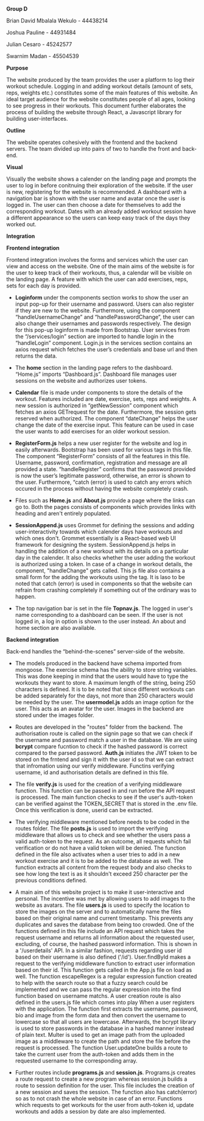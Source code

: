 **Group D**

Brian David Mbalala Wekulo - 44438214

Joshua Pauline - 44931484

Julian Cesaro - 45242577

Swarnim Madan - 45504539


**Purpose**

The website produced by the team provides the user a platform to log their workout schedule. Logging in and adding workout details (amount of sets, reps, weights etc.) constitutes some of the main features of this website. An ideal target audience for the website constitutes people of all ages, looking to see progress in their workouts. This document further elaborates the process of building the website through React, a Javascript library for building user-interfaces. 

**Outline**

The website operates cohesively with the frontend and the backend servers. The team divided up into pairs of two to handle the front and back-end. 

**Visual**

Visually the website shows a calender on the landing page and prompts the user to log in before conitnuing their exploration of the website. If the user is new, registering for the website is recommended. A dashboard with a navigation bar is shown with the user name and avatar once the user is logged in. The user can then choose a date for themselves to add the corresponding workout. Dates with an already added workout session have a different appearance so the users can keep easy track of the days they worked out.

**Integration** 
 
**Frontend integration** 

Frontend integration involves the forms and services which the user can view and access on the website. One of the main aims of the website is for the user to keep track of their workouts, thus, a calendar will be visible on the landing page. A feature with which the user can add exercises, reps, sets for each day is provided.

- **Loginform** under the components section works to show the user an input pop-up for their username and password. Users can also register if they are new to the website. Furthermore, using the component “handleUsernameChange” and “handlePasswordChange”, the user can also change their usernames and passwords respectively. The design for this pop-up loginform is made from Bootstrap. User services from the “/services/login” section are imported to handle login in the “handleLogin” component. Login.js in the services section contains an axios request which fetches the user’s credentials and base url and then returns the data. 

- The **home** section in the landing page refers to the dashboard. “Home.js” imports “Dashboard.js”. Dashboard file manages user sessions on the website and authorizes user tokens. 

- **Calendar** file is made under components to store the details of the workout. Features included are date, exercise, sets, reps and weights. A new session is authorized in “getNewSession” component which fetches an axios GETrequest for the date. Furthermore, the session gets reserved when authorized. The component “dateChange” helps the user change the date of the exercise input. This feature can be used in case the user wants to add exercises for an older workout session. 

- **RegisterForm.js** helps a new user register for the website and log in easily afterwards. Bootstrap has been used for various tags in this file. The component “RegisterForm” consists of all the features in this file. Username, password, confirmation, registration and message are all provided a state. “handleRegister” confirms that the password provided is now the user’s legitimate password, otherwise, an error is shown to the user. Furthermore, “catch (error) is used to catch any errors which occured in the process without having the website completely crash. 

- Files such as **Home.js** and **About.js** provide a page where the links can go to. Both the pages consists of components which provides links with heading and aren't entirely populated.

- **SessionAppend.js** uses Grommet for defining the sessions and adding user-interactivity towards which calender days have workouts and which ones don't. Grommet essentially is a React-based web UI framework for designing the system. SessionAppend.js helps in handling the addition of a new workout with its details on a particular day in the calender. It also checks whether the user adding the workout is authorized using a token. In case of a change in workout details, the component, "handleChange" gets called. This js file also contains a small form for the adding the workouts using the <TableBody> tag. It is laso to be noted that catch (error) is used in components so that the website can refrain from crashing completely if something out of the ordinary was to happen. 
 
 - The top navigation bar is set in the file **Topnav.js**. The logged in user's name corresponding to a dashboard can be seen. If the user is not logged in, a log in option is shown to the user instead. An about and home section are also available.
 
 
**Backend integration** 

Back-end handles the “behind-the-scenes” server-side of the website. 

- The models produced in the backend have schema imported from mongoose. The exercise schema has the ability to store string variables. This was done keeping in mind that the users would have to type the workouts they want to store. A maximum length of the string, being 250 characters is defined. It is to be noted that since different workouts can be added separately for the days, not more than 250 characters would be needed by the user. The **usermodel.js** adds an image option for the user. This acts as an avatar for the user. Images in the backend are stored under the images folder.  

- Routes are developed in the "routes" folder from the backend. The authorisation route is called on the signin page so that we can check if the username and password match a user in the database. We are using **bcrypt** compare fucntion to check if the hashed password is correct compared to the parsed password. **Auth.js** initiates the JWT token to be stored on the frntend and sign it with the user id so that we can extract that infromation using our verify middleware. Functins verifying username, id and authorisation details are defined in this file.

- The file **verify.js** is used for the creation of a verifying middleware function. This function can be passed in and run before the API request is processed. The main function checks to see if the user's auth-token can be verified against the TOKEN_SECRET that is stored in the .env file. Once this verification is done, userid can be extracted. 

- The verifying middleware mentioned before needs to be coded in the routes folder. The file **posts.js** is used to import the verifying middleware that allows us to check and see whether the users pass a valid auth-token to the request. As an outcome, all requests which fail verification or do not have a valid token will be denied. The function defined in the file also activates when a user tries to add in a new workout exercise and it is to be added to the database as well. The function extracts all content from the request body and also checks to see how long the text is as it shouldn't exceed 250 character per the previous conditions defined. 

- A main aim of this website project is to make it user-interactive and personal. The incentive was met by allowing users to add images to the website as avatars. The file **users.js** is used to specify the location to store the images on the server and to automatically name the files based on their original name and current timestamp. This prevents any duplicates and saves the database from being too crowded. One of the functions defined in this file include an API request which takes the request username and returns all information about the requested user, excluding, of course, the hashed password information. This is shown in a '/userdetails' API. In a similar fashion, requests regarding user id based on their username is also defined ('/id'). User.findById makes a request to the verifying middleware function to extract user information based on their id. This function gets called in the App.js file on load as well. The function escapeRegex is a regular expression function created to help with the search route so that a fuzzy search could be implemented and we can pass the regular expression into the find function based on username matchs. A user creation route is also defined in the users.js file which comes into play When a user registers with the application. The function first extracts the username, password, bio and image from the form data and then convert the username to lowercase so that all users are lowercase. Afterwards, the bcrypt library is used to store passwords in the database in a hashed manner instead of plain text. Multer is used to get an image path from the uploaded image as a middleware to create the path and store the file before the request is processed. The function User.updateOne builds a route to take the current user from the auth-token and adds them in the requested username to the corresponding array.

- Further routes include **programs.js** and **session.js**. Programs.js creates a route request to create a new program whereas session.js builds a route to session definition for the user. This file includes the creation of a new session and saves the session. The function also has catch(error) so as to not crash the whole website in case of an error. Functions which requests to get workouts for the user from auth-token id, update workouts and adds a session by date are also implemented. 
 



